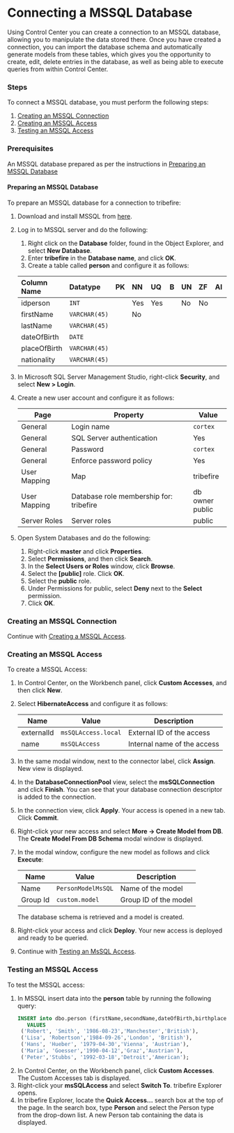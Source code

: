 # Connecting a MSSQL Database
Using Control Center you can create a connection to an MSSQL database, allowing you to manipulate the data stored there. Once you have created a connection, you can import the database schema and automatically generate models from these tables, which gives you the opportunity to create, edit, delete entries in the database, as well as being able to execute queries from within Control Center.


### Steps
To connect a MSSQL database, you must perform the following steps:
1. [Creating an MSSQL Connection](#creating-an-mssql-connection)
2. [Creating an MSSQL Access](#creating-an-mssql-access)
3. [Testing an MSSQL Access](#creating-an-mssql-access)

### Prerequisites
An MSSQL database prepared as per the instructions in [Preparing an MSSQL Database](#preparing-an-mssql-database)

#### Preparing an MSSQL Database
To prepare an MSSQL database for a connection to tribefire:
1. Download and install MSSQL from [here](https://www.microsoft.com/en-us/download/details.aspx?id=29062).
12. Log in to MSSQL server and do the following:
      1. Right click on the **Database** folder, found in the Object Explorer, and select **New Database**.
      2. Enter **tribefire** in the **Database name**, and click **OK**.
      3. Create a table called **person** and configure it as follows:

      | Column Name | Datatype| PK | NN | UQ | B | UN    | ZF     | AI     | G     |Is Identity
      | :-----------| :-------| :--- |:------| :-----| :----| :---| :----| :-----| :-------|---|
      | idperson  | `INT`  || Yes | Yes || No|No||No| No|| Yes | No|Yes|
      | firstName  | `VARCHAR(45)`  || No |  
      | lastName  | `VARCHAR(45)`  ||
      | dateOfBirth  | `DATE`  ||
      | placeOfBirth  | `VARCHAR(45)`  ||
      | nationality  | `VARCHAR(45)`  ||

13. In Microsoft SQL Server Management Studio, right-click **Security**, and select **New > Login**.
14. Create a new user account and configure it as follows:

    |Page|Property|Value|
    |----|----|------|
    |General|Login name|`cortex`|
    |General|SQL Server authentication|Yes|
    |General|Password|`cortex`|
    |General|Enforce password policy|Yes|
    |User Mapping|Map|tribefire|
    |User Mapping|Database role membership for: tribefire|db owner<br>public|
    |Server Roles|Server roles|public|

15. Open System Databases and do the following:
    1. Right-click **master** and click **Properties**.
    2. Select **Permissions**, and then click **Search**.
    3. In the **Select Users or Roles** window, click **Browse**.
    4. Select the **[public]** role. Click **OK**.
    5. Select the **public** role.
    6. Under Permissions for public, select **Deny** next to the **Select** permission.
    7. Click **OK**.

### Creating an MSSQL Connection

[](asset://tribefire.cortex.documentation:includes-doc/databases/mssql_conn.md?INCLUDE)

Continue with [Creating a MSSQL Access](#creating-an-mssql-access).

### Creating an MSSQL Access
To create a MSSQL Access:
1. In Control Center, on the Workbench panel, click **Custom Accesses**, and then click **New**.
2. Select **HibernateAccess** and configure it as follows:

   |Name|Value|Description|
   |----|-----|--------|
   |externalId|`msSQLAccess.local`|External ID of the access|
   |name|`msSQLAccess`|Internal name of the access|

3. In the same modal window, next to the connector label, click **Assign**. New view is displayed.
4. In the **DatabaseConnectionPool** view, select the **msSQLConnection** and click **Finish**. You can see that your database connection descriptor is added to the connection.
5. In the connection view, click **Apply**. Your access is opened in a new tab. Click **Commit**.
6. Right-click your new access and select **More -> Create Model from DB**. The **Create Model From DB Schema** modal window is displayed.
7. In the modal window, configure the new model as follows and click **Execute**:

   |Name|Value|Description|
   |-----|------|--------|
   |Name|`PersonModelMsSQL`|Name of the model|
   |Group Id|`custom.model`|Group ID of the model|

   The database schema is retrieved and a model is created.
8. Right-click your access and click **Deploy**. Your new access is deployed and ready to be queried.
9. Continue with [Testing an MsSQL Access](#testing-an-mssql-access).

### Testing an MSSQL Access
To test the MSSQL access:
1. In MSSQL insert data into the **person** table by running the following query:
   ```sql
   INSERT into dbo.person (firstName,secondName,dateOfBirth,birthplace,nationality)
      VALUES
    ('Robert', 'Smith', '1986-08-23','Manchester','British'),
    ('Lisa', 'Robertson','1984-09-26','London', 'British'),
    ('Hans', 'Hueber', '1979-04-30','Vienna', 'Austrian'),
    ('Maria', 'Goesser','1990-04-12','Graz','Austrian'),
    ('Peter','Stubbs', '1992-03-18','Detroit','American');
   ```
2. In Control Center, on the Workbench panel, click **Custom Accesses**. The Custom Accesses tab is displayed.
2. Right-click your **msSQLAccess** and select **Switch To**. tribefire Explorer opens.
3. In tribefire Explorer, locate the **Quick Access...** search box at the top of the page. In the search box, type **Person** and select the Person type from the drop-down list. A new Person tab containing the data is displayed.
